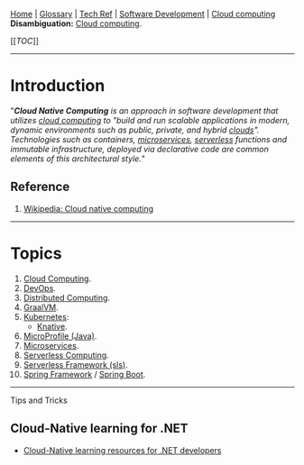 [Home](/Slalom-LLC/Slalom-Consulting) | [Glossary](/Glossary) | [Tech Ref](/Tech-Ref) | [Software Development](/Tech-Ref/Software-Development) | [Cloud computing](/Tech-Ref/Software-Development/Cloud-Computing)
**Disambiguation:** [Cloud computing](/Tech-Ref/Software-Development/Cloud-Computing).

[[_TOC_]]

---
# Introduction
"_***Cloud Native Computing*** is an approach in software development that utilizes [cloud computing](/Tech-Ref/Software-Development/Cloud-Computing) to "build and run scalable applications in modern, dynamic environments such as public, private, and hybrid [clouds](/Tech-Ref/Software-Development/Cloud-Computing)". Technologies such as containers, [microservices](/Tech-Ref/Software-Development/Distributed-Computing/Microservices), [serverless](/Tech-Ref/Software-Development/Serverless-Computing) functions and immutable infrastructure, deployed via declarative code are common elements of this architectural style._"

## Reference
1. [Wikipedia: Cloud native computing](https://en.wikipedia.org/wiki/Cloud_native_computing) 

---
# Topics
1. [Cloud Computing](/Tech-Ref/Software-Development/Cloud-Computing).
1. [DevOps](/Tech-Ref/Software-Development/DevOps-\(Development-and-IT-Operations\)).
1. [Distributed Computing](/Tech-Ref/Software-Development/Distributed-Computing).
1. [GraalVM](/Tech-Ref/Software-Development/DevOps-\(Development-and-IT-Operations\)/GraalVM).
1. [Kubernetes](/Tech-Ref/Virtualization/Containers-\(OS-Virtualization\)/Kubernetes):
   - [Knative](/Tech-Ref/Virtualization/Containers-\(OS-Virtualization\)/Kubernetes/Knative).
1. [MicroProfile (Java)](/Tech-Ref/Eclipse-Foundation/MicroProfile-\(Java\)).
1. [Microservices](/Tech-Ref/Software-Development/Distributed-Computing/Microservices).
1. [Serverless Computing](/Tech-Ref/Software-Development/Serverless-Computing).
1. [Serverless Framework (sls)](/Tech-Ref/Software-Development/JavaScript/Node.js/sls-\(Serverless-Framework\)).
1. [Spring Framework](/Tech-Ref/Software-Development/Java/Java-Platform-Editions/Jakarta-EE-\(Enterprise-Edition\)/Spring-Framework) / [Spring Boot](/Tech-Ref/Software-Development/Java/Java-Platform-Editions/Jakarta-EE-\(Enterprise-Edition\)/Spring-Framework/Spring-Boot).

---
Tips and Tricks

## Cloud-Native learning for .NET
- [Cloud-Native learning resources for .NET developers](https://devblogs.microsoft.com/dotnet/cloud-native-learning-resources-for-net-developers/?ocid=aid3021690)
